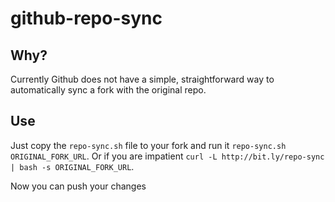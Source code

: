 # github-repo-sync

## Why?

Currently Github does not have a simple, straightforward way to automatically sync a fork with the original repo.

## Use

Just copy the `repo-sync.sh` file to your fork and run it `repo-sync.sh ORIGINAL_FORK_URL`. Or if you are impatient `curl -L http://bit.ly/repo-sync | bash -s ORIGINAL_FORK_URL`.

Now you can push your changes
